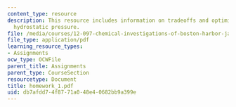 ```yaml
---
content_type: resource
description: This resource includes information on tradeoffs and optimization, and
  hydrostatic pressure.
file: /media/courses/12-097-chemical-investigations-of-boston-harbor-january-iap-2006/db7afdd74f8771a048e40682bb9a399e_homework_1.pdf
file_type: application/pdf
learning_resource_types:
- Assignments
ocw_type: OCWFile
parent_title: Assignments
parent_type: CourseSection
resourcetype: Document
title: homework_1.pdf
uid: db7afdd7-4f87-71a0-48e4-0682bb9a399e
---
```

